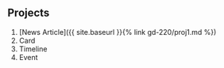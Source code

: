 Projects
--------

1. [News Article]({{ site.baseurl }}{% link gd-220/proj1.md %})
1. Card
1. Timeline
1. Event
